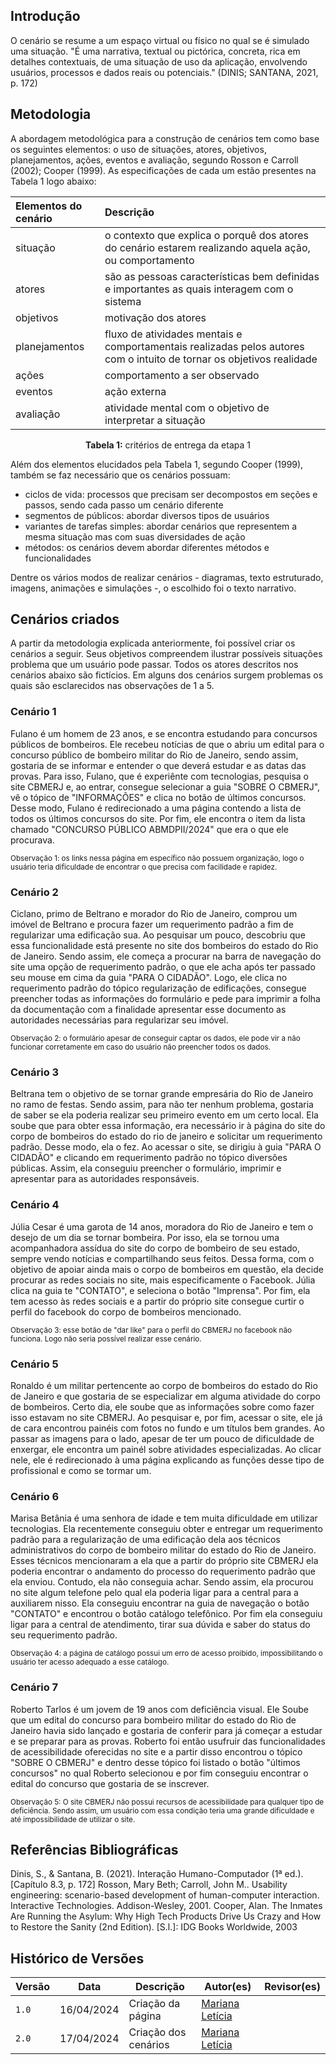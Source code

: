 ## Introdução

<p>O cenário se resume a um espaço virtual ou físico no qual se é simulado uma situação. "É uma narrativa, textual ou pictórica, concreta, rica em detalhes
contextuais, de uma situação de uso da aplicação, envolvendo usuários, processos e dados reais ou potenciais." (DINIS; SANTANA, 2021, p. 172)</p>

## Metodologia

<p>A abordagem metodológica para a construção de cenários tem como base os seguintes elementos: o uso de situações, atores, objetivos, planejamentos, ações, eventos e avaliação, segundo Rosson e Carroll (2002); Cooper (1999). As especificações de cada um estão presentes na Tabela 1 logo abaixo:</p>


<center>

| **Elementos do cenário** | **Descrição** |
| :---- | :---- |
| situação | o contexto que explica o porquê dos atores do cenário estarem realizando aquela ação, ou comportamento |
| atores | são as pessoas características bem definidas e importantes as quais interagem com o sistema  |
| objetivos | motivação dos atores |
| planejamentos | fluxo de atividades mentais e comportamentais realizadas pelos autores com o intuito de tornar os objetivos realidade |
| ações | comportamento a ser observado |
| eventos | ação externa  |
| avaliação | atividade mental com o objetivo de interpretar a situação |


**Tabela 1:** critérios de entrega da etapa 1

</center>

<p>Além dos elementos elucidados pela Tabela 1, segundo Cooper (1999), também se faz necessário que os cenários possuam:</p>

- ciclos de vida: processos que precisam ser decompostos em seções e passos, sendo cada passo um cenário diferente
- segmentos de públicos: abordar diversos tipos de usuários
- variantes de tarefas simples: abordar cenários que representem a mesma situação mas com suas diversidades de ação
- métodos: os cenários devem abordar diferentes métodos e funcionalidades

<p>Dentre os vários modos de realizar cenários - diagramas, texto estruturado, imagens, animações e simulações -, o escolhido foi o texto narrativo.</p>

## Cenários criados

<p>A partir da metodologia explicada anteriormente, foi possível criar os cenários a seguir. Seus objetivos compreendem ilustrar possíveis situações problema que um usuário pode passar. Todos os atores descritos nos cenários abaixo são fictícios. Em alguns dos cenários surgem problemas os quais são esclarecidos nas observações de 1 a 5.</p>

### Cenário 1

<p>Fulano é um homem de 23 anos, e se encontra estudando para concursos públicos de bombeiros. Ele recebeu notícias de que o abriu um edital para o concurso público de bombeiro militar do Rio de Janeiro, sendo assim, gostaria de se informar e entender o que deverá estudar e as datas das provas. Para isso, Fulano, que é experiênte com tecnologias, pesquisa o site CBMERJ e, ao entrar, consegue selecionar a guia "SOBRE O CBMERJ", vê o tópico de "INFORMAÇÕES" e clica no botão de últimos concursos. Desse modo, Fulano é redirecionado a uma página contendo a lista de todos os últimos concursos do site. Por fim, ele encontra o item da lista chamado "CONCURSO PÚBLICO ABMDPII/2024" que era o que ele procurava.</p>

<p style="font-size: smaller;">Observação 1: os links nessa página em específico não possuem organização, logo o usuário teria dificuldade de encontrar o que precisa com facilidade e rapidez.</p>

### Cenário 2

<p>Ciclano, primo de Beltrano e morador do Rio de Janeiro, comprou um imóvel de Beltrano e procura fazer um requerimento padrão a fim de regularizar uma edificação sua. Ao pesquisar um pouco, descobriu que essa funcionalidade está presente no site dos bombeiros do estado do Rio de Janeiro. Sendo assim, ele começa a procurar na barra de navegação do site uma opção de requerimento padrão, o que ele acha após ter passado seu mouse em cima da guia "PARA O CIDADÃO". Logo, ele clica no requerimento padrão do tópico regularização de edificações, consegue preencher todas as informações do formulário e pede para imprimir a folha da documentação com a finalidade apresentar esse documento as autoridades necessárias para regularizar seu imóvel.</p>

<p style="font-size: smaller;">Observação 2: o formulário apesar de conseguir captar os dados, ele pode vir a não funcionar corretamente em caso do usuário não preencher todos os dados.</p>

### Cenário 3

<p>Beltrana tem o objetivo de se tornar grande empresária do Rio de Janeiro no ramo de festas. Sendo assim, para não ter nenhum problema, gostaria de saber se ela poderia realizar seu primeiro evento em um certo local. Ela soube que para obter essa informação, era necessário ir à página do site do corpo de bombeiros do estado do rio de janeiro e solicitar um requerimento padrão. Desse modo, ela o fez. Ao acessar o site, se dirigiu à guia "PARA O CIDADÃO" e clicando em requerimento padrão no tópico diversões públicas. Assim, ela conseguiu preencher o formulário, imprimir e apresentar para as autoridades responsáveis. </p>

### Cenário 4

<p>Júlia Cesar é uma garota de 14 anos, moradora do Rio de Janeiro e tem o desejo de um dia se tornar bombeira. Por isso, ela se tornou uma acompanhadora assídua do site do corpo de bombeiro de seu estado, sempre vendo notícias e compartilhando seus feitos. Dessa forma, com o objetivo de apoiar ainda mais o corpo de bombeiros em questão, ela decide procurar as redes sociais no site, mais especificamente o Facebook. Júlia clica na guia te "CONTATO", e seleciona o botão "Imprensa". Por fim, ela tem acesso às redes sociais e a partir do próprio site consegue curtir o perfil do facebook do corpo de bombeiros mencionado.</p>

<p style="font-size: smaller;">Observação 3: esse botão de "dar like" para o perfil do CBMERJ no facebook não funciona. Logo não seria possível realizar esse cenário.</p>

### Cenário 5

<p>Ronaldo é um militar pertencente ao corpo de bombeiros do estado do Rio de Janeiro e que gostaria de se especializar em alguma atividade do corpo de bombeiros. Certo dia, ele soube que as informações sobre como fazer isso estavam no site CBMERJ. Ao pesquisar e, por fim, acessar o site, ele já de cara encontrou painéis com fotos no fundo e um títulos bem grandes. Ao passar as imagens para o lado, apesar de ter um pouco de dificuldade de enxergar, ele encontra um painél sobre atividades especializadas. Ao clicar nele, ele é redirecionado à uma página explicando as funções desse tipo de profissional e como se tormar um.</p>


### Cenário 6

<p>Marisa Betânia é uma senhora de idade e tem muita dificuldade em utilizar tecnologias. Ela recentemente conseguiu obter e entregar um requerimento padrão para a regularização de uma edificação dela aos técnicos administrativos do corpo de bombeiro militar do estado do Rio de Janeiro. Esses técnicos mencionaram a ela que a partir do próprio site CBMERJ ela poderia encontrar o andamento do processo do requerimento padrão que ela enviou. Contudo, ela não conseguia achar. Sendo assim, ela procurou no site algum telefone pelo qual ela poderia ligar para a central para a auxiliarem nisso. Ela conseguiu encontrar na guia de navegação o botão "CONTATO" e encontrou o botão catálogo telefônico. Por fim ela conseguiu ligar para a central de atendimento, tirar sua dúvida e saber do status do seu requerimento padrão.</p>

<p style="font-size: smaller;">Observação 4: a página de catálogo possui um erro de acesso proibido, impossibilitando o usuário ter acesso adequado a esse catálogo. </p>

### Cenário 7

<p>Roberto Tarlos é um jovem de 19 anos com deficiência visual. Ele Soube que um edital do concurso para bombeiro militar do estado do Rio de Janeiro havia sido lançado e gostaria de conferir para já começar a estudar e se preparar para as provas. Roberto foi então usufruir das funcionalidades de acessibilidade oferecidas no site e a partir disso encontrou o tópico "SOBRE O CBMERJ" e dentro desse tópico foi listado o botão "últimos concursos" no qual Roberto selecionou e por fim conseguiu encontrar o edital do concurso que gostaria de se inscrever.</p>

<p style="font-size: smaller;">Observação 5: O site CBMERJ não possui recursos de acessibilidade para qualquer tipo de deficiência. Sendo assim, um usuário com essa condição teria uma grande dificuldade e até impossibilidade de utilizar o site.</p>

## Referências Bibliográficas

<p>Dinis, S., & Santana, B. (2021). Interação Humano-Computador (1ª ed.). [Capítulo 8.3, p. 172]
Rosson, Mary Beth; Carroll, John M.. Usability engineering: scenario-based development of human-computer interaction. Interactive Technologies. Addison-Wesley, 2001.
Cooper, Alan. The Inmates Are Running the Asylum: Why High Tech Products Drive Us Crazy and How to Restore the Sanity (2nd Edition). [S.l.]: IDG Books Worldwide, 2003
</p>

## Histórico de Versões

| Versão |    Data    | Descrição                                 | Autor(es)                                       | Revisor(es)                                    |
| ------ | :--------: | ----------------------------------------- | ----------------------------------------------- | ---------------------------------------------- |
| `1.0`   | 16/04/2024 | Criação da página                         | [Mariana Letícia](https://github.com/Marianannn) |          |
| `2.0`   | 17/04/2024 | Criação dos cenários                      | [Mariana Letícia](https://github.com/Marianannn) |          |